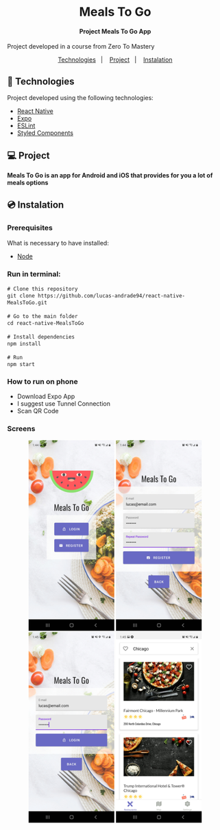 <h1 align="center">
    Meals To Go
</h1>

<h4 align="center">
  	Project Meals To Go App
</h4>

<p>Project developed in a course from Zero To Mastery</p>

<p align="center">
	<a href="#-technologies">Technologies</a>&nbsp;&nbsp;&nbsp;|&nbsp;&nbsp;&nbsp;
	<a href="#-project">Project</a>&nbsp;&nbsp;&nbsp;|&nbsp;&nbsp;&nbsp;
	<a href="#-instalation">Instalation</a>
</p>


## 🤖 Technologies
Project developed using the following technologies:

- [React Native](https://reactnative.dev/)
- [Expo](https://expo.io/)
- [ESLint](https://eslint.org/)
- [Styled Components](https://styled-components.com/)


## 💻 Project
**Meals To Go is an app for Android and iOS that provides for you a lot of meals options**


## 💿 Instalation
### Prerequisites
What is necessary to have installed:
- [Node](https://nodejs.org/en/download/)


### Run in terminal:
```
# Clone this repository
git clone https://github.com/lucas-andrade94/react-native-MealsToGo.git

# Go to the main folder
cd react-native-MealsToGo

# Install dependencies
npm install

# Run
npm start
```

### How to run on phone
- Download Expo App
- I suggest use Tunnel Connection
- Scan QR Code


### Screens
<div align="center">
    <img alt="Activity Screen" title="Activity Screen" src=".github\screen-1.jpg?raw=true" width="200px" />
    <img alt="Activity Screen" title="Activity Screen" src=".github\screen-2.jpg?raw=true" width="200px" />
    <img alt="Timer Screen" title="Timer Screen" src=".github\screen-3.jpg?raw=true" width="200px" />
    <img alt="Timer Screen" title="Timer Screen" src=".github\screen-4.jpg?raw=true" width="200px" />
</div>
